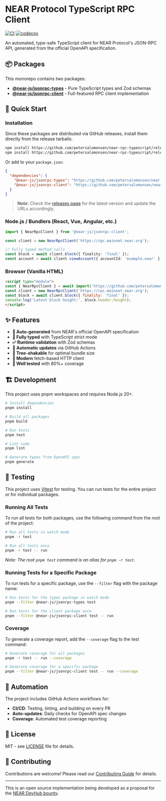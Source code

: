 # NEAR Protocol TypeScript RPC Client

[![CI](https://github.com/petersalomonsen/near-rpc-typescript/actions/workflows/ci.yml/badge.svg)](https://github.com/petersalomonsen/near-rpc-typescript/actions/workflows/ci.yml)
[![codecov](https://codecov.io/gh/petersalomonsen/near-rpc-typescript/branch/main/graph/badge.svg)](https://codecov.io/gh/petersalomonsen/near-rpc-typescript)

An automated, type-safe TypeScript client for NEAR Protocol's JSON-RPC API, generated from the official OpenAPI specification.

## 📦 Packages

This monorepo contains two packages:

- **[@near-js/jsonrpc-types](./packages/jsonrpc-types)** - Pure TypeScript types and Zod schemas
- **[@near-js/jsonrpc-client](./packages/jsonrpc-client)** - Full-featured RPC client implementation

## 🚀 Quick Start

### Installation

Since these packages are distributed via GitHub releases, install them directly from the release tarballs:

```bash
npm install https://github.com/petersalomonsen/near-rpc-typescript/releases/download/jsonrpc-types-v0.1.0/near-js-jsonrpc-types-0.1.0.tgz
npm install https://github.com/petersalomonsen/near-rpc-typescript/releases/download/jsonrpc-types-v0.1.0/near-js-jsonrpc-client-0.1.0.tgz
```

Or add to your `package.json`:

```json
{
  "dependencies": {
    "@near-js/jsonrpc-types": "https://github.com/petersalomonsen/near-rpc-typescript/releases/download/jsonrpc-types-v0.1.0/near-js-jsonrpc-types-0.1.0.tgz",
    "@near-js/jsonrpc-client": "https://github.com/petersalomonsen/near-rpc-typescript/releases/download/jsonrpc-types-v0.1.0/near-js-jsonrpc-client-0.1.0.tgz"
  }
}
```

> **Note**: Check the [releases page](https://github.com/petersalomonsen/near-rpc-typescript/releases) for the latest version and update the URLs accordingly.

### Node.js / Bundlers (React, Vue, Angular, etc.)

```typescript
import { NearRpcClient } from '@near-js/jsonrpc-client';

const client = new NearRpcClient('https://rpc.mainnet.near.org');

// Fully typed method calls
const block = await client.block({ finality: 'final' });
const account = await client.viewAccount({ accountId: 'example.near' });
```

### Browser (Vanilla HTML)

```html
<script type="module">
const { NearRpcClient } = await import('https://github.com/petersalomonsen/near-rpc-typescript/releases/download/jsonrpc-types-v0.1.0/browser-standalone.js');
const client = new NearRpcClient('https://rpc.mainnet.near.org');
const block = await client.block({ finality: 'final' });
console.log('Latest block height:', block.header.height);
</script>
```

## ✨ Features

- **🔧 Auto-generated** from NEAR's official OpenAPI specification
- **📝 Fully typed** with TypeScript strict mode
- **✅ Runtime validation** with Zod schemas
- **🔄 Automatic updates** via GitHub Actions
- **🌳 Tree-shakable** for optimal bundle size
- **🚀 Modern** fetch-based HTTP client
- **🧪 Well tested** with 80%+ coverage

## 🏗️ Development

This project uses pnpm workspaces and requires Node.js 20+.

```bash
# Install dependencies
pnpm install

# Build all packages
pnpm build

# Run tests
pnpm test

# Lint code
pnpm lint

# Generate types from OpenAPI spec
pnpm generate
```

## 🧪 Testing

This project uses [Vitest](https://vitest.dev/) for testing. You can run tests for the entire project or for individual packages.

### Running All Tests

To run all tests for both packages, use the following command from the root of the project:

```bash
# Run all tests in watch mode
pnpm -r test

# Run all tests once
pnpm -r test -- run
```

_Note: The root `pnpm test` command is an alias for `pnpm -r test`._

### Running Tests for a Specific Package

To run tests for a specific package, use the `--filter` flag with the package name:

```bash
# Run tests for the types package in watch mode
pnpm --filter @near-js/jsonrpc-types test

# Run tests for the client package once
pnpm --filter @near-js/jsonrpc-client test -- run
```

### Coverage

To generate a coverage report, add the `--coverage` flag to the test command:

```bash
# Generate coverage for all packages
pnpm -r test -- run --coverage

# Generate coverage for a specific package
pnpm --filter @near-js/jsonrpc-client test -- run --coverage
```

## 🤖 Automation

The project includes GitHub Actions workflows for:

- **CI/CD**: Testing, linting, and building on every PR
- **Auto-updates**: Daily checks for OpenAPI spec changes
- **Coverage**: Automated test coverage reporting

## 📄 License

MIT - see [LICENSE](LICENSE) file for details.

## 🤝 Contributing

Contributions are welcome! Please read our [Contributing Guide](CONTRIBUTING.md) for details.

---

This is an open source implementation being developed as a proposal for the [NEAR DevHub bounty](https://nearn.io/devhub/13/).
